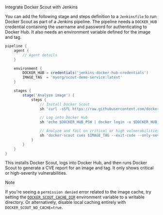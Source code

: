 Integrate Docker Scout with Jenkins


You can add the following stage and steps definition to a `Jenkinsfile` to run
Docker Scout as part of a Jenkins pipeline. The pipeline needs a `DOCKER_HUB`
credential containing the username and password for authenticating to Docker
Hub. It also needs an environment variable defined for the image and tag.

```groovy
pipeline {
    agent {
        // Agent details
    }

    environment {
        DOCKER_HUB = credentials('jenkins-docker-hub-credentials')
        IMAGE_TAG  = 'myorg/scout-demo-service:latest'
    }

    stages {
        stage('Analyze image') {
            steps {
                // Install Docker Scout
                sh 'curl -sSfL https://raw.githubusercontent.com/docker/scout-cli/main/install.sh | sh -s -- -b /usr/local/bin'

                // Log into Docker Hub
                sh 'echo $DOCKER_HUB_PSW | docker login -u $DOCKER_HUB_USR --password-stdin'

                // Analyze and fail on critical or high vulnerabilities
                sh 'docker-scout cves $IMAGE_TAG --exit-code --only-severity critical,high'
            }
        }
    }
}
```

This installs Docker Scout, logs into Docker Hub, and then runs Docker Scout to
generate a CVE report for an image and tag. It only shows critical or
high-severity vulnerabilities.

> [!NOTE]
>
> If you're seeing a `permission denied` error related to the image cache, try
> setting the [`DOCKER_SCOUT_CACHE_DIR`](/manuals/scout/how-tos/configure-cli.md) environment
> variable to a writable directory. Or alternatively, disable local caching
> entirely with `DOCKER_SCOUT_NO_CACHE=true`.
